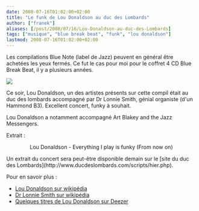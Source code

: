 ```yaml
---
date: 2008-07-16T01:02:00+02:00
title: "Le funk de Lou Donaldson au duc des Lombards"
author: ["franek"]
aliases: [/post/2008/07/16/Lou-Donaldson-au-duc-des-Lombards]
tags: ["musique", "blue break beat", "funk", "lou donaldson"]
lastmod: 2008-07-16T01:02:00+02:00
---
```

Les compilations Blue Note (label de Jazz) peuvent en général être achetées les yeux fermés. Ce fut le cas pour moi pour le coffret 4 CD Blue Break Beat, il y a plusieurs années.

![](http://ecx.images-amazon.com/images/I/41BQ15Y7G6L._SL500_AA240_.jpg)

Ce soir, Lou Donaldson, un des artistes présents sur cette compil était au duc des lombards accompagné par Dr Lonnie Smith, génial organiste (d'un Hammond B3). Excellent concert, funky à souhait.

Lou Donaldson a notamment accompagné Art Blakey and the Jazz Messengers.

Extrait :

<div class="external-media" style="margin: 1em auto; text-align: center;"><object data="http://www.youtube.com/v/OEzcmnjl0ew&hl=en&fs=1" height="350" type="application/x-shockwave-flash" width="425"> <param name="movie" value="http://www.youtube.com/v/OEzcmnjl0ew&hl=en&fs=1"></param> <param name="wmode" value="transparent"></param></object>  
Lou Donaldson - Everything I play is funky (From now on) </div>Un extrait du concert sera peut-être disponible demain sur le [site du duc des Lombards](http://www.ducdeslombards.com/scripts/hier.php).

Pour en savoir plus :

- [Lou Donaldson sur wikipédia](http://en.wikipedia.org/wiki/Lou_Donaldson)
- [Dr Lonnie Smith sur wikipédia](http://en.wikipedia.org/wiki/Dr._Lonnie_Smith)
- [Quelques titres de Lou Donaldson sur Deezer](http://www.deezer.com/#music/result/all/lou%20donaldson)
